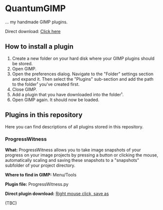 # QuantumGIMP

... my handmade GIMP plugins.

Direct download: [Click here](https://github.com/QuantumGee/QuantumGIMP/archive/refs/heads/main.zip) 

## How to install a plugin

1. Create a new folder on your hard disk where your GIMP plugins should be stored.
2. Open GIMP.
3. Open the preferences dialog. Navigate to the "Folder" settings section and expand it. Then select the "Plugins" sub-section and add the path to the folder¹ you've created first.
4. Close GIMP.
5. Add a plugin that you have downloaded into the folder¹.
6. Open GIMP again. It should now be loaded.

## Plugins in this repository

Here you can find descriptions of all plugins stored in this repository.

### ProgressWitness
**What:** 
ProgressWitness allows you to take image snapshots of your progress on your image projects by pressing a button or clicking the mouse, automatically scaling and saving these snapshots to a "snapshots" subfolder of your project directory.

**Where to find in GIMP:** Menu/Tools

**Plugin file:** ProgressWitness.py

**Direct plugin download:** <a href="https://raw.githubusercontent.com/QuantumGee/QuantumGIMP/main/ProgressWitness.py" target="_blank">Right mouse click, save as</a>

(TBC)
